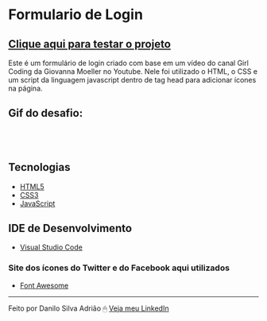 # Formulario de Login

<a href="https://danilosilvaadriao.github.io/Formulario-de-Login/"><h2>Clique aqui para testar o projeto</h2></a>

Este é um formulário de login criado com base em um vídeo do canal Girl Coding da Giovanna Moeller no Youtube. Nele foi utilizado o HTML, o CSS e um script da linguagem javascript dentro de tag head para adicionar ícones na página.
<br>

<h2> Gif do desafio: <h2> <br>



  
   ## Tecnologias
  - [HTML5](https://html.spec.whatwg.org/multipage/)
  - [CSS3](https://www.w3.org/TR/css3-roadmap/)
  - [JavaScript](https://developer.mozilla.org/pt-BR/docs/Web/JavaScript)
  
  ## IDE de Desenvolvimento
  - [Visual Studio Code](https://code.visualstudio.com/)
  
  ### Site dos ícones do Twitter e do Facebook aqui utilizados
  - [Font Awesome](https://fontawesome.com/)
  ---
  
Feito por Danilo Silva Adrião 🖱 [Veja meu LinkedIn](https://www.linkedin.com/in/danilosilvaadriao)

